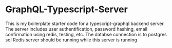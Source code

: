# GraphQL-Typescript-Server
This is my boilerplate starter code for a typescript-graphql backend server.
The server includes user authentification, password hashing, email confirmation using redis, testing, etc.
The databse connection is to postgres sql
Redis server should be running while this server is running
